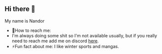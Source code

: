 ## Hi there 👋
My name is Nandor
- 💬How to reach me:
- I'm always doing some shit so I'm not available usually, but if you really need to reach me add me on discord <a href="https://discordapp.com/users/414730368193921036" target="_blank">here</a>.
- ⚡Fun fact about me: I like winter sports and mangas.
<!--
**Nandor206/Nandor206** is a ✨ _special_ ✨ repository because its `README.md` (this file) appears on your GitHub profile.

Here are some ideas to get you started:

- 🔭 I’m currently working on ...
- 🌱 I’m currently learning ...
- 👯 I’m looking to collaborate on ...
- 🤔 I’m looking for help with ...
- 💬 Ask me about ...
- 📫 How to reach me: ...
- 😄 Pronouns: ...
- ⚡ Fun fact: ...
-->
